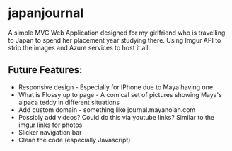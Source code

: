 # japanjournal
A simple MVC Web Application designed for my girlfriend who is travelling to Japan to spend her placement year studying there.
Using Imgur API to strip the images and Azure services to host it all.

## Future Features:
* Responsive design - Especially for iPhone due to Maya having one
* What is Flossy up to page - A comical set of pictures showing Maya's alpaca teddy in different situations
* Add custom domain - something like journal.mayanolan.com
* Possibly add videos? Could do this via youtube links? Similar to the imgur links for photos
* Slicker navigation bar
* Clean the code (especially Javascript)
